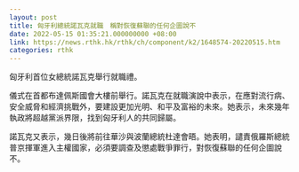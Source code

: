 ```yaml
---
layout: post
title: 匈牙利總統諾瓦克就職　稱對恢復蘇聯的任何企圖說不
date: 2022-05-15 01:35:21.000000000 +08:00
link: https://news.rthk.hk/rthk/ch/component/k2/1648574-20220515.htm
categories: rthk
---
```


匈牙利首位女總統諾瓦克舉行就職禮。

儀式在首都布達佩斯國會大樓前舉行。諾瓦克在就職演說中表示，在應對流行病、安全威脅和經濟挑戰外，要建設更加光明、和平及富裕的未來。她表示，未來幾年執政將超越黨派界限，找到匈牙利人的共同歸屬。

諾瓦克又表示，幾日後將前往華沙與波蘭總統杜達會晤。她表明，譴責俄羅斯總統普京揮軍進入主權國家，必須要調查及懲處戰爭罪行，對恢復蘇聯的任何企圖說不。
